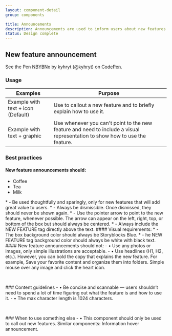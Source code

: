 ```yaml
---
layout: component-detail
group: components

title: Announcements
description: Announcements are used to inform users about new features or important site updates. They’re one of the most prominent ways to grab users attention.
status: Design complete
---
```


## New feature announcement


<p data-height="265" data-theme-id="light" data-slug-hash="NBYBNx" data-default-tab="css,result" data-user="kyhryt" data-pen-title="NBYBNx" class="codepen">See the Pen <a href="https://codepen.io/kyhryt/pen/NBYBNx/">NBYBNx</a> by kyhryt (<a href="https://codepen.io/kyhryt">@kyhryt</a>) on <a href="https://codepen.io">CodePen</a>.</p>
<script async src="https://static.codepen.io/assets/embed/ei.js"></script>

### Usage

| Examples     | Purpose                                                                          |
| --------------- |----------------------------------------------------------------------------------|
| Example with text + icon (Default)         | Use to callout a new feature and to briefly explain how to use it.                                 |
| Example with text + graphic       | Use whenever you can't point to the new feature and need to include a visual representation to show how to use the feature.                |

### Best practices
#### New feature announcements should:
<dl>
<ul>
  <li>Coffee</li>
  <li>Tea</li>
  <li>Milk</li>
</ul>  
</dl>
* - Be used thoughtfully and sparingly, only for new features that will add great value to users.
* - Always be dismissible. Once dismissed, they should never be shown again.
* - Use the pointer arrow to point to the new feature, whenever possible. The arrow can appear on the left, right, top, or bottom of the box but should always be centered.
* - Always include the NEW FEATURE tag directly above the text.
#### Visual requirements:
* - The box background color should always be Storyblocks Blue.
* - he NEW FEATURE tag background color should always be white with black text.
#### New feature announcements should not:
- • Use any photos or images, only simple illustrations are acceptable.
- • Use headlines (H1, H2, etc.). However, you can bold the copy that explains the new feature. For example, Save your favorite content and organize them into folders. Simple mouse over any image and click the heart icon.
<dl>
<br>
</dl>
### Content guidelines
  - • Be concise and scannable — users shouldn’t need to spend a lot of time figuring out what the feature is and how to use it.
  - • The max character length is 1024 characters.
  <dl>
<br>
  </dl>
### When to use something else
  - • This component should only be used to call out new features. Similar components: Information hover announcement.  
